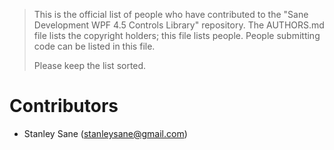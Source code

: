 > This is the official list of people who have contributed to the "Sane Development WPF 4.5 Controls Library" repository. The AUTHORS.md file lists the copyright holders; this file lists people.
> People submitting code can be listed in this file.
>
> Please keep the list sorted.

# Contributors

- Stanley Sane (<stanleysane@gmail.com>)
